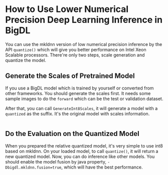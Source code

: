 # How to Use Lower Numerical Precision Deep Learning Inference in BigDL


You can use the mkldnn version of low numerical precision inference by the
API `quantize()` which will give you better performance on Intel Xeon Scalable
processors. There're only two steps, scale generation and quantize the model.

## Generate the Scales of Pretrained Model

If you use a BigDL model which is trained by yourself or converted from other
frameworks. You should generate the scales first. It needs some sample images
to do the `forward` which can be the test or validation dataset.

After that, you can call `GenerateInt8Scales`, it will generate a model with
a `quantized` as the suffix. It's the original model with scales information.

```bash
```

## Do the Evaluation on the Quantized Model

When you prepared the relative quantized model, it's very simple to use int8 based
on mkldnn. On your loaded model, to call `quantize()`, it will return a new
quantized model. Now, you can do inference like other models. You should enable the
model fusion by java property, `-Dbigdl.mkldnn.fusion=true`, which will have the
best performance.

```bash
```